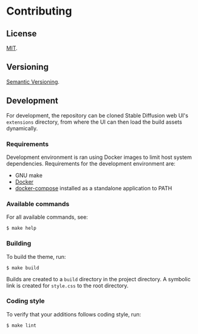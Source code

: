 Contributing
=====

License
-----

[MIT](https://raw.github.com/gocom/sd-web-ui-bit-theme/master/LICENSE).

Versioning
----

[Semantic Versioning](https://semver.org/).

Development
-----

For development, the repository can be cloned Stable Diffusion web UI's `extensions` directory, from where the UI can
then load the build assets dynamically.

### Requirements

Development environment is ran using Docker images to limit host system dependencies. Requirements for the development
environment are:

* GNU make
* [Docker](https://www.docker.com/)
* [docker-compose](https://github.com/docker/compose) installed as a standalone application to PATH

### Available commands

For all available commands, see:

```
$ make help
```

### Building

To build the theme, run:

```
$ make build
```

Builds are created to a `build` directory in the project directory. A symbolic link is created for
`style.css` to the root directory.

### Coding style

To verify that your additions follows coding style, run:

```
$ make lint
```
